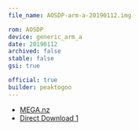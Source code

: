 ```yaml
---
file_name: AOSDP-arm-a-20190112.img

rom: AOSDP
device: generic_arm_a
date: 20190112
archived: false
stable: false
gsi: true

official: true
builder: peaktogoo
---
```

<!-- Insert downloads here: -->

* [MEGA.nz](https://mega.nz/#!zzpUzSrT!kU6lmhOa1BETxPNBoZ_0Mz77f9zriinY-zPVVOHJ6ag)
* [Direct Download 1](https://par01.downloads.aosdp.com/gsi/ARM_A/20190112/)
